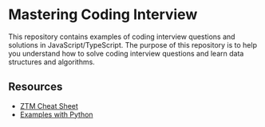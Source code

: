# Mastering Coding Interview

This repository contains examples of coding interview questions and solutions in JavaScript/TypeScript. The purpose of this repository is to help you understand how to solve coding interview questions and learn data structures and algorithms.

## Resources

- [ZTM Cheat Sheet](https://zerotomastery.io/cheatsheets/data-structures-and-algorithms-cheat-sheet/#hash-tables)
- [Examples with Python](https://github.com/theja-m/Data-Structures-and-Algorithms)

